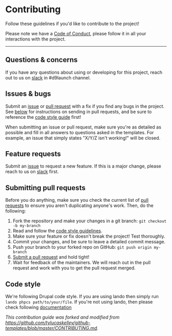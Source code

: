 # Contributing

Follow these guidelines if you'd like to contribute to the project!

Please note we have a [Code of Conduct]('.github/CODE_OF_CONDUCT.md'), please
 follow it in all your interactions with the project.

---

## Questions & concerns

If you have any questions about using or developing for this project, reach out
to us on [slack][1] in #d9launch channel.

## Issues & bugs

Submit an [issue][2] or [pull request][3] with a fix if you find any bugs in
the project. See [below](#submitting-pull-requests) for instructions on sending
in pull requests, and be sure to reference the [code style guide](#code-style)
first!

When submitting an issue or pull request, make sure you're as detailed as possible
and fill in all answers to questions asked in the templates. For example, an issue
that simply states "X/Y/Z isn't working!" will be closed.

## Feature requests

Submit an [issue][2] to request a new feature. If this is a major change, please
reach to us on [slack][1] first.

## Submitting pull requests

Before you do anything, make sure you check the current list of [pull requests][4]
to ensure you aren't duplicating anyone's work. Then, do the following:

1. Fork the repository and make your changes in a git branch: `git checkout -b my-branch`
2. Read and follow the [code style guidelines](#code-style).
3. Make sure your feature or fix doesn't break the project! Test thoroughly.
4. Commit your changes, and be sure to leave a detailed commit message.
5. Push your branch to your forked repo on GitHub: `git push origin my-branch`
6. [Submit a pull request][3] and hold tight!
7. Wait for feedback of the maintainers. We will reach out in the pull request
 and work with you to get the pull request merged.

## Code style

We're following Drupal code style. If you are using lando then simply run `lando phpcs path/to/your/file`.
If you're not using lando, then please check following [documentation][5]

_This contribution guide was forked and modified from https://github.com/tylucaskelley/github-templates/blob/master/CONTRIBUTING.md._

[1]: https://www.drupal.org/slack
[2]: https://github.com/drupal-celebrations/celebrate-drupal-9/issues/new
[3]: https://github.com/drupal-celebrations/celebrate-drupal-9/compare
[4]: https://github.com/drupal-celebrations/celebrate-drupal-9/pulls
[5]: https://www.drupal.org/node/1419988
